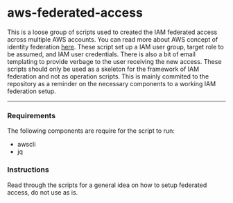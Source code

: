 # aws-federated-access

This is a loose group of scripts used to created the IAM federated access across multiple AWS accounts. You can read more about AWS concept of identity federation [here](https://aws.amazon.com/identity/federation/). These script set up a IAM user group, target role to be assumed, and IAM user credentials. There is also a bit of email templating to provide verbage to the user receiving the new access. These scripts should only be used as a skeleton for the framework of IAM federation and not as operation scripts. This is mainly commited to the repository as a reminder on the necessary components to a working IAM federation setup.

---

### Requirements

The following components are require for the script to run:
  - awscli
  - jq

### Instructions

Read through the scripts for a general idea on how to setup federated access, do not use as is. 